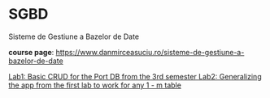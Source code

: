 # SGBD
Sisteme de Gestiune a Bazelor de Date

**course page**: https://www.danmirceasuciu.ro/sisteme-de-gestiune-a-bazelor-de-date

<a href="https://github.com/andrei45635/lab1_SGBD"> Lab1: Basic CRUD for the Port DB from the 3rd semester </a>
<a href="https://github.com/andrei45635/lab2_SGBD"> Lab2: Generalizing the app from the first lab to work for any 1 - m table </a>
